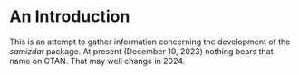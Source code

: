 # An Introduction

This is an attempt to gather information concerning the development of the *samizdat* package.  At present (December 10, 2023) nothing bears that name on CTAN.  That may well change in 2024.
